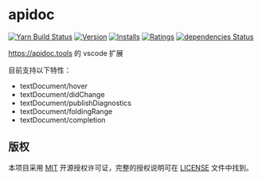 # apidoc

[![Yarn Build Status](https://dev.azure.com/caixw/apidoc.vscode/_apis/build/status/caixw.apidoc.vscode?branchName=master)](https://dev.azure.com/caixw/apidoc.vscode/_build/latest?definitionId=1&branchName=master)
[![Version](https://vsmarketplacebadge.apphb.com/version-short/caixw.apidoc.svg)](https://marketplace.visualstudio.com/items?itemName=caixw.apidoc)
[![Installs](https://vsmarketplacebadge.apphb.com/installs-short/caixw.apidoc.svg)](https://marketplace.visualstudio.com/items?itemName=caixw.apidoc)
[![Ratings](https://vsmarketplacebadge.apphb.com/rating-star/caixw.apidoc.svg)](https://marketplace.visualstudio.com/items?itemName=caixw.apidoc)
[![dependencies Status](https://david-dm.org/caixw/apidoc.vscode/status.svg)](https://david-dm.org/caixw/apidoc.vscode)

<https://apidoc.tools> 的 vscode 扩展

目前支持以下特性：

- textDocument/hover
- textDocument/didChange
- textDocument/publishDiagnostics
- textDocument/foldingRange
- textDocument/completion

## 版权

本项目采用 [MIT](https://opensource.org/licenses/MIT) 开源授权许可证，完整的授权说明可在 [LICENSE](LICENSE) 文件中找到。
